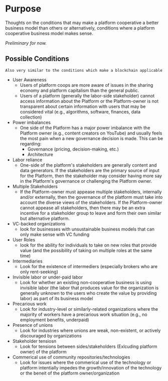 # Purpose

Thoughts on the conditions that may make a platform cooperative a better business model than others or alternatively, conditions where a platform cooperative business model makes sense.

*Preliminary for now.*

## Possible Conditions
`Also very similar to the conditions which make a blockchain applicable`
- User Awareness
  - Users of platform coops are more aware of issues in the sharing economy and platform capitalism than the general public.
  - Users of a platform (generally the labor-side stakeholder) cannot access information about the Platform or the Platform-owner is not transparent about certain information with users that may be considered vital (e.g., algorithms, software, finances, data collection)
- Power imbalances
  - One side of the Platform has a major power imbalance with the Platform owner (e.g., content creators on YouTube) and usually feels the most pain when a new governance decision is made. This can be regarding:
    - Governance (pricing, decision-making, etc.)
    - Architecture
- Labor reliance
  - One-side of the platform's stakeholders are generally content and data generators. If the stakeholders are the primary source of input for the Platform, then the stakeholder may consider having more say in the Platform's governance or challenging the Platform owner.
- Multiple Stakeholders
  - If the Platform-owner must appease multiple stakeholders, internally and/or externally, then the governance of the platform must take into account the diverse views of the stakeholders. If the Platform-owner cannot appease all stakeholders, then there may be an extra incentive for a stakeholder group to leave and form their own similar but alternative platform. 
- VC-backed organizations
  - look for businesses with unsustainable business models that can only make sense with VC funding
- User Roles
  - look for the ability for individuals to take on new roles that provide value (and the possibility of taking on multiple roles at the same time)
- Intermediaries
  - Look for the existence of intermediers (especially brokers who are only rent-seeking)
- Invisible labor or under-paid labor
  - Look for whether an existing non-cooperative business is using invisible labor (the labor that produces value for the organization is generally unknown to the users who create the value by providing labor) as part of its business model
- Precarious work
  - Look for industry-level or similarly-related organizations where the majority of workers have a precarious work situation (e.g., no employment benefits, underpaid)
- Presence of unions
  - Look for industries where unions are weak, non-existent, or actively discouraged by organizations
- Stakeholder tensiosn
  - Look for tensions between sides/stakeholders (Exlcuding platform owner) of the platform 
- Commerical use of community repositories/technologies
  - Look for issues where the commerical use of the technology or platform intentially impedes the growth/innovation of the technology or the beneit of the platform owner/organization
